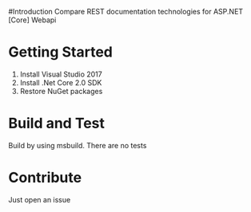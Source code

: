   #Introduction 
Compare REST documentation technologies for ASP.NET [Core] Webapi

# Getting Started
1.	Install Visual Studio 2017
2.	Install .Net Core 2.0 SDK
3.	Restore NuGet packages

# Build and Test
Build by using msbuild. There are no tests 

# Contribute
Just open an issue 
